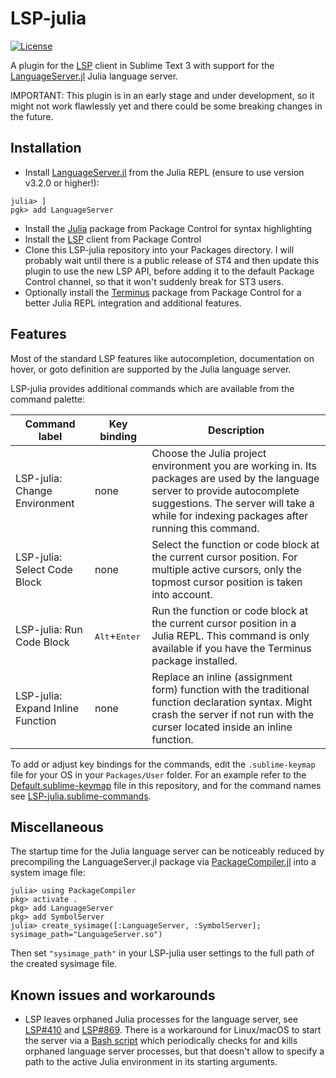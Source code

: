 # LSP-julia

[![License](https://img.shields.io/github/license/jwortmann/LSP-julia)](https://github.com/jwortmann/LSP-julia/blob/master/LICENSE)

A plugin for the [LSP](https://packagecontrol.io/packages/LSP) client in Sublime Text 3 with support for the [LanguageServer.jl](https://github.com/julia-vscode/LanguageServer.jl) Julia language server.

IMPORTANT: This plugin is in an early stage and under development, so it might not work flawlessly yet and there could be some breaking changes in the future.

## Installation

* Install [LanguageServer.jl](https://github.com/julia-vscode/LanguageServer.jl) from the Julia REPL (ensure to use version v3.2.0 or higher!):

```
julia> ]
pgk> add LanguageServer
```

* Install the [Julia](https://packagecontrol.io/packages/Julia) package from Package Control for syntax highlighting
* Install the [LSP](https://packagecontrol.io/packages/LSP) client from Package Control
* Clone this LSP-julia repository into your Packages directory.
  I will probably wait until there is a public release of ST4 and then update this plugin to use the new LSP API, before adding it to the default Package Control channel, so that it won't suddenly break for ST3 users.
* Optionally install the [Terminus](https://packagecontrol.io/packages/Terminus) package from Package Control for a better Julia REPL integration and additional features.

## Features

Most of the standard LSP features like autocompletion, documentation on hover, or goto definition are supported by the Julia language server.

LSP-julia provides additional commands which are available from the command palette:

| Command label | Key binding | Description |
| ------------- | ----------- | ----------- |
| LSP-julia: Change Environment | none | Choose the Julia project environment you are working in. Its packages are used by the language server to provide autocomplete suggestions. The server will take a while for indexing packages after running this command. |
| LSP-julia: Select Code Block | none | Select the function or code block at the current cursor position. For multiple active cursors, only the topmost cursor position is taken into account. |
| LSP-julia: Run Code Block | <kbd>Alt</kbd>+<kbd>Enter</kbd> | Run the function or code block at the current cursor position in a Julia REPL. This command is only available if you have the Terminus package installed. |
| LSP-julia: Expand Inline Function | none | Replace an inline (assignment form) function with the traditional function declaration syntax. Might crash the server if not run with the curser located inside an inline function. |

To add or adjust key bindings for the commands, edit the `.sublime-keymap` file for your OS in your `Packages/User` folder.
For an example refer to the [Default.sublime-keymap](Default.sublime-keymap) file in this repository, and for the command names see [LSP-julia.sublime-commands](LSP-julia.sublime-commands).

## Miscellaneous

The startup time for the Julia language server can be noticeably reduced by precompiling the LanguageServer.jl package via [PackageCompiler.jl](https://github.com/JuliaLang/PackageCompiler.jl) into a system image file:
```
julia> using PackageCompiler
pkg> activate .
pkg> add LanguageServer
pkg> add SymbolServer
julia> create_sysimage([:LanguageServer, :SymbolServer]; sysimage_path="LanguageServer.so")
```
Then set `"sysimage_path"` in your LSP-julia user settings to the full path of the created sysimage file.

## Known issues and workarounds

* LSP leaves orphaned Julia processes for the language server, see [LSP#410](https://github.com/sublimelsp/LSP/issues/410) and [LSP#869](https://github.com/sublimelsp/LSP/issues/869).
  There is a workaround for Linux/macOS to start the server via a [Bash script](https://github.com/julia-vscode/LanguageServer.jl/blob/master/contrib/languageserver.sh) which periodically checks for and kills orphaned language server processes, but that doesn't allow to specify a path to the active Julia environment in its starting arguments.
